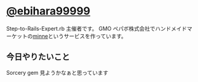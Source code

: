 # [@ebihara99999](https://twitter.com/ebihara99999)

Step-to-Rails-Expert.rb 主催者です。
GMO ペパボ株式会社でハンドメイドマーケットの[minne](https://minne.com/)というサービスを作っています。

## 今日やりたいこと

Sorcery gem 見ようかなぁと思っています
